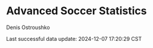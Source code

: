 # Advanced Soccer Statistics
Denis Ostroushko

<!-- gfm -->

Last successful data update: 2024-12-07 17:20:29 CST
